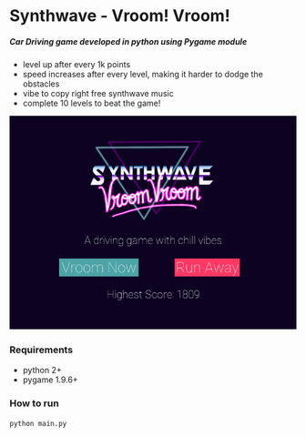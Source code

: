 # Synthwave - Vroom! Vroom!
##### Car Driving game developed in python using **Pygame module**
* level up after every 1k points
* speed increases after every level, making it harder to dodge the obstacles
* vibe to copy right free synthwave music
* complete 10 levels to beat the game!

![homescreen](assets/homescreen.png)

### Requirements
* python 2+
* pygame 1.9.6+

### How to run
`python main.py`
